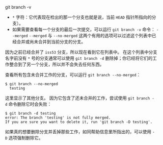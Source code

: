 git branch
-v
- `*` 字符：它代表现在检出的那一个分支也就是说，当前 `HEAD` 指针所指向的分支）。
- 如果需要查看每一个分支的最后一次提交，可以运行 `git branch -v` 命令：
`--merged`
`--merged` 与 `--no-merged` 这两个有用的选项可以过滤这个列表中已经合并或尚未合并到当前分支的分支。

因为之前已经合并了 `iss53` 分支，所以现在看到它在列表中。 在这个列表中分支名字前没有 `*` 号的分支通常可以使用 `git branch -d` 删除掉；你已经将它们的工作整合到了另一个分支，所以并不会失去任何东西。

查看所有包含未合并工作的分支，可以运行 `git branch --no-merged`：
```console
$ git branch --no-merged
  testing
```

这里显示了其他分支。 因为它包含了还未合并的工作，尝试使用 `git branch -d` 命令删除它时会失败：

```console
$ git branch -d testing
error: The branch 'testing' is not fully merged.
If you are sure you want to delete it, run 'git branch -D testing'.
```

如果真的想要删除分支并丢掉那些工作，如同帮助信息里所指出的，可以使用 `-D` 选项强制删除它。